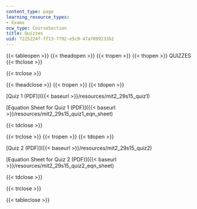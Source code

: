 ```yaml
---
content_type: page
learning_resource_types:
- Exams
ocw_type: CourseSection
title: Quizzes
uid: 7225224f-ff13-7792-e5c9-47a7099233b2
---
```


{{< tableopen >}}
{{< theadopen >}}
{{< tropen >}}
{{< thopen >}}
QUIZZES
{{< thclose >}}

{{< trclose >}}

{{< theadclose >}}
{{< tropen >}}
{{< tdopen >}}


[Quiz 1 (PDF)]({{< baseurl >}}/resources/mit2_29s15_quiz1)

[Equation Sheet for Quiz 1 (PDF)]({{< baseurl >}}/resources/mit2_29s15_quiz1_eqn_sheet)


{{< tdclose >}}

{{< trclose >}}
{{< tropen >}}
{{< tdopen >}}


[Quiz 2 (PDF)]({{< baseurl >}}/resources/mit2_29s15_quiz2)

[Equation Sheet for Quiz 2 (PDF)]({{< baseurl >}}/resources/mit2_29s15_quiz2_eqn_sheet)


{{< tdclose >}}

{{< trclose >}}

{{< tableclose >}}